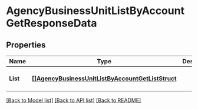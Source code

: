 # AgencyBusinessUnitListByAccountGetResponseData

## Properties
Name | Type | Description | Notes
------------ | ------------- | ------------- | -------------
**List** | [**[]AgencyBusinessUnitListByAccountGetListStruct**](AgencyBusinessUnitListByAccountGetListStruct.md) |  | [optional] [default to null]

[[Back to Model list]](../README.md#documentation-for-models) [[Back to API list]](../README.md#documentation-for-api-endpoints) [[Back to README]](../README.md)


